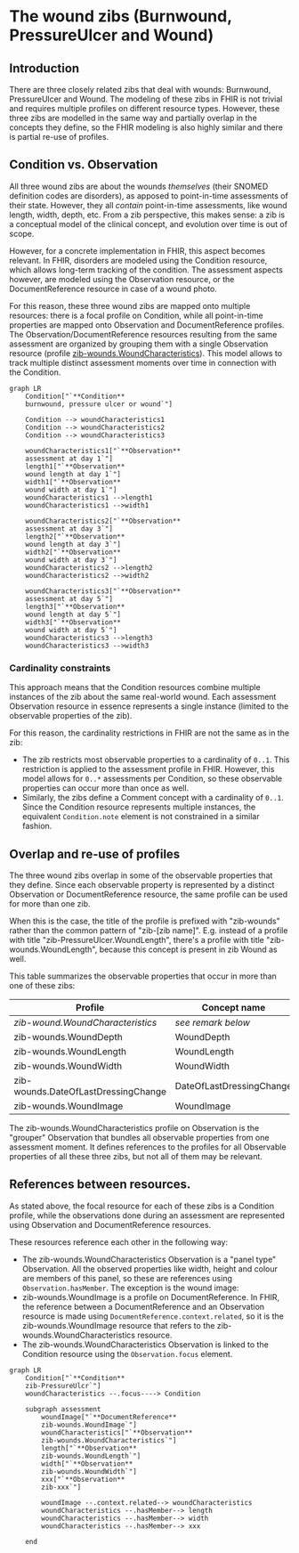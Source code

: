 # The wound zibs (Burnwound, PressureUlcer and Wound)
## Introduction
There are three closely related zibs that deal with wounds: Burnwound, PressureUlcer and Wound. The modeling of these zibs in FHIR is not trivial and requires multiple profiles on different resource types. However, these three zibs are modelled in the same way and partially overlap in the concepts they define, so the FHIR modeling is also highly similar and there is partial re-use of profiles.

## Condition vs. Observation
All three wound zibs are about the wounds _themselves_ (their SNOMED definition codes are disorders), as apposed to point-in-time assessments of their state. However, they all _contain_ point-in-time assessments, like wound length, width, depth, etc. From a zib perspective, this makes sense: a zib is a conceptual model of the clinical concept, and evolution over time is out of scope.

However, for a concrete implementation in FHIR, this aspect becomes relevant. In FHIR, disorders are modeled using the Condition resource, which allows long-term tracking of the condition. The assessment aspects however, are modeled using the Observation resource, or the DocumentReference resource in case of a wound photo.

For this reason, these three wound zibs are mapped onto multiple resources: there is a focal profile on Condition, while all point-in-time properties are mapped onto Observation and DocumentReference profiles. The Observation/DocumentReference resources resulting from the same assessment are organized by grouping them with a single Observation resource (profile [zib-wounds.WoundCharacteristics](http://nictiz.nl/fhir/StructureDefinition/zib-wounds.WoundCharacteristics)). This model allows to track multiple distinct assessment moments over time in connection with the Condition.

```mermaid
graph LR
    Condition["`**Condition**
    burnwound, pressure ulcer or wound`"]
    
    Condition --> woundCharacteristics1
    Condition --> woundCharacteristics2
    Condition --> woundCharacteristics3

    woundCharacteristics1["`**Observation**
    assessment at day 1`"]
    length1["`**Observation**
    wound length at day 1`"]
    width1["`**Observation**
    wound width at day 1`"]
    woundCharacteristics1 -->length1
    woundCharacteristics1 -->width1

    woundCharacteristics2["`**Observation**
    assessment at day 3`"]
    length2["`**Observation**
    wound length at day 3`"]
    width2["`**Observation**
    wound width at day 3`"]
    woundCharacteristics2 -->length2
    woundCharacteristics2 -->width2

    woundCharacteristics3["`**Observation**
    assessment at day 5`"]
    length3["`**Observation**
    wound length at day 5`"]
    width3["`**Observation**
    wound width at day 5`"]
    woundCharacteristics3 -->length3
    woundCharacteristics3 -->width3

```

### Cardinality constraints
This approach means that the Condition resources combine multiple instances of the zib about the same real-world wound. Each assessment Observation resource in essence represents a single instance (limited to the observable properties of the zib).

For this reason, the cardinality restrictions in FHIR are not the same as in the zib:

* The zib restricts most observable properties to a cardinality of `0..1`. This restriction is applied to the assessment profile in FHIR. However, this model allows for `0..*` assessments per Condition, so these observable properties can occur more than once as well.
* Similarly, the zibs define a Comment concept with a cardinality of `0..1`. Since the Condition resource represents multiple instances, the equivalent `Condition.note` element is not constrained in a similar fashion.

## Overlap and re-use of profiles
The three wound zibs overlap in some of the observable properties that they define. Since each observable property is represented by a distinct Observation or DocumentReference resource, the same profile can be used for more than one zib.

When this is the case, the title of the profile is prefixed with "zib-wounds" rather than the common pattern of "zib-[zib name]". E.g. instead of a profile with title "zib-PressureUlcer.WoundLength", there's a profile with title "zib-wounds.WoundLength", because this concept is present in zib Wound as well.

This table summarizes the observable properties that occur in more than one of these zibs:

| Profile                             | Concept name             | Burnwound | PressureUlcer | Wound |
| ----------------------------------- | ------------------------ | --------- | ------------- | ----- |
| *zib-wound.WoundCharacteristics*    | *see remark below*       | *x*       | *x*           | *x*   |
| zib-wounds.WoundDepth               | WoundDepth               | x         | x             | x     |
| zib-wounds.WoundLength              | WoundLength              |           | x             | x     |
| zib-wounds.WoundWidth               | WoundWidth               |           | x             | x     |
| zib-wounds.DateOfLastDressingChange | DateOfLastDressingChange | x         | x             | x     |
| zib-wounds.WoundImage               | WoundImage               | x         | x             | x     |

The zib-wounds.WoundCharacteristics profile on Observation is the "grouper" Observation that bundles all observable properties from one assessment moment. It defines references to the profiles for all Observable properties of all these three zibs, but not all of them may be relevant.

## References between resources.
As stated above, the focal resource for each of these zibs is a Condition profile, while the observations done during an assessment are represented using Observation and DocumentReference resources.

These resources reference each other in the following way:

* The zib-wounds.WoundCharacteristics Observation is a "panel type" Observation. All the observed properties like width, height and colour are members of this panel, so these are references using `Observation.hasMember`. The exception is the wound image:
* zib-wounds.WoundImage is a profile on DocumentReference. In FHIR, the reference between a DocumentReference and an Observation resource is made using `DocumentReference.context.related`, so it is the zib-wounds.WoundImage resource that refers to the zib-wounds.WoundCharacteristics resource.
* The zib-wounds.WoundCharacteristics Observation is linked to the Condition resource using the `Observation.focus` element.

```mermaid
graph LR
    Condition["`**Condition**
    zib-PressureUlcr`"]
    woundCharacteristics --.focus----> Condition

    subgraph assessment
        woundImage["`**DocumentReference**
        zib-wounds.WoundImage`"]
        woundCharacteristics["`**Observation**
        zib-wounds.WoundCharacteristics`"]
        length["`**Observation**
        zib-wounds.WoundLength`"]
        width["`**Observation**
        zib-wounds.WoundWidth`"]
        xxx["`**Observation**
        zib-xxx`"]

        woundImage --.context.related--> woundCharacteristics
        woundCharacteristics --.hasMember--> length
        woundCharacteristics --.hasMember--> width
        woundCharacteristics --.hasMember--> xxx

    end

    
```